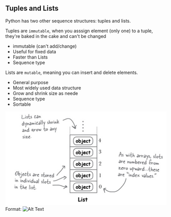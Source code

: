 ## Tuples and Lists
Python has two other sequence structures: tuples and lists.

Tuples are `immutable`, when you asssign element (only one) to a tuple, they're baked in the cake and can't be changed

- immutable (can't add/change)
- Useful for fixed data 
- Faster than Lists
- Sequence type

Lists are `mutable`, meaning you can insert and delete elements. 

- General purpose
- Most widely used data structure
- Grow and shrink size as neede
- Sequence type
- Sortable 

![List](https://github.com/ridwansswnto/devops-learn-python/blob/master/learn-the-concept/z.images/list.png)
Format: ![Alt Text](url)